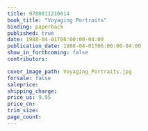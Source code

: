 ```yaml
---
title: 9780811210614
book_title: "Voyaging Portraits"
binding: paperback
published: true
date: 1988-04-01T06:00:00-04:00
publication_date: 1988-04-01T06:00:00-04:00
show_in_forthcoming: false
contributors:

cover_image_path: Voyaging_Portraits.jpg
forsale: false
saleprice:
shipping_charge:
price_us: 9.95
price_cn:
trim_size:
page_count:
---
```


